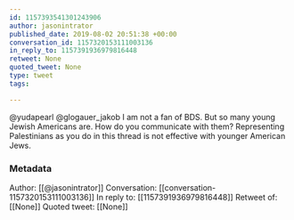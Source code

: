 ```yaml
---
id: 1157393541301243906
author: jasonintrator
published_date: 2019-08-02 20:51:38 +00:00
conversation_id: 1157320153111003136
in_reply_to: 1157391936979816448
retweet: None
quoted_tweet: None
type: tweet
tags:

---
```


@yudapearl @glogauer_jakob I am not a fan of BDS. But so many young Jewish Americans are. How do you communicate with them? Representing Palestinians as you do in this thread is not effective with younger American Jews.

### Metadata

Author: [[@jasonintrator]]
Conversation: [[conversation-1157320153111003136]]
In reply to: [[1157391936979816448]]
Retweet of: [[None]]
Quoted tweet: [[None]]
